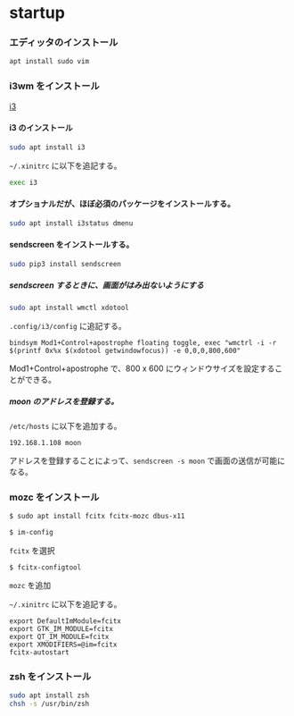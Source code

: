 # startup

### エディッタのインストール

```bash
apt install sudo vim
```

### i3wm をインストール

[i3](https://i3wm.org/)

#### i3 のインストール

```bash
sudo apt install i3
```

`~/.xinitrc` に以下を追記する。

```bash
exec i3
```

#### オプショナルだが、ほぼ必須のパッケージをインストールする。

```bash
sudo apt install i3status dmenu
```

#### sendscreen をインストールする。

```bash
sudo pip3 install sendscreen
```

##### sendscreen するときに、画面がはみ出ないようにする

```bash
sudo apt install wmctl xdotool
```

`.config/i3/config` に追記する。

```
bindsym Mod1+Control+apostrophe floating toggle, exec "wmctrl -i -r $(printf 0x%x $(xdotool getwindowfocus)) -e 0,0,0,800,600"
```

Mod1+Control+apostrophe で、800 x 600 にウィンドウサイズを設定することができる。

##### moon のアドレスを登録する。

`/etc/hosts` に以下を追加する。

```
192.168.1.108 moon
```

アドレスを登録することによって、`sendscreen -s moon` で画面の送信が可能になる。

### mozc をインストール

```bash
$ sudo apt install fcitx fcitx-mozc dbus-x11
```

```bash
$ im-config
```

`fcitx` を選択

```
$ fcitx-configtool
```

`mozc` を追加

`~/.xinitrc` に以下を追記する。

```
export DefaultImModule=fcitx
export GTK_IM_MODULE=fcitx
export QT_IM_MODULE=fcitx
export XMODIFIERS=@im=fcitx
fcitx-autostart
```

### zsh をインストール

```bash
sudo apt install zsh
chsh -s /usr/bin/zsh
```
